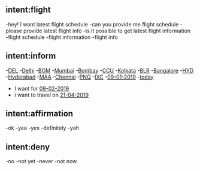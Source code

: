 ## intent:flight
-hey! I want latest flight schedule
-can you provide me flight schedule
-please provide latest flight info
-is it possible to get latest flight information
-flight schedule
-flight information
-flight info


## intent:inform
-[DEL](location)
-[Delhi](location)
-[BOM](location)
-[Mumbai](location)
-[Bombay](location)
-[CCU](location)
-[Kolkata](location)
-[BLR](location)
-[Bangalore](location)
-[HYD](location)
-[Hyderabad](location)
-[MAA](location)
-[Chennai](location)
-[PNQ](location)
-[IXC](location)
-[09-01-2019](date)
-[today](date)
- I want for [09-02-2019](date)
- i want to travel on [21-04-2019](date)


## intent:affirmation
-ok
-yea
-yes
-definitely
-yah

## intent:deny
-no
-not yet
-never
-not now
